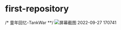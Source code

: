 # first-repository
/*
童年回忆-TankWar
**/
![屏幕截图 2022-09-27 170741](https://user-images.githubusercontent.com/94618226/192487317-0e7836ac-6d75-42b6-a00e-e7a8ad5d30b5.jpg)
